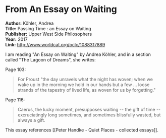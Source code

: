 # From An Essay on Waiting

**Author:**  Köhler, Andrea  
**Title:**  Passing Time : an Essay on Waiting  
**Publisher:**  Upper West Side Philosophers  
**Year:**  2017  
**Link:**  <http://www.worldcat.org/oclc/1088317889>  

I am reading "An Essay on Waiting" by Andrea Köhler, and in a section called "The Lagoon of Dreams", she writes:

Page 103:

> For Proust "the day unravels what the night has woven; when we wake up in the morning we hold in our hands but a few ... loose strands of the tapestry of lived life, as woven for us by forgetting."

Page 116:

> Caerus, the lucky moment, presupposes waiting -- the gift of time -- excruciatingly long sometimes, and sometimes blissfully wasted, but always a gift.


This essay references [[Peter Handke - Quiet Places - collected essays]].  



